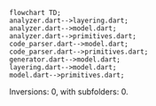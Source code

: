 <!---
Generated by https://github.com/polina-c/layerlens
Dependencies that create loop are markes with `!`.
-->

```mermaid
flowchart TD;
analyzer.dart-->layering.dart;
analyzer.dart-->model.dart;
analyzer.dart-->primitives.dart;
code_parser.dart-->model.dart;
code_parser.dart-->primitives.dart;
generator.dart-->model.dart;
layering.dart-->model.dart;
model.dart-->primitives.dart;
```

Inversions: 0, with subfolders: 0.

